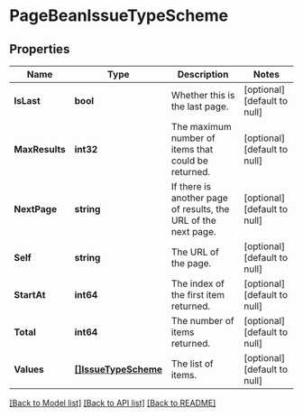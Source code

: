 # PageBeanIssueTypeScheme

## Properties
Name | Type | Description | Notes
------------ | ------------- | ------------- | -------------
**IsLast** | **bool** | Whether this is the last page. | [optional] [default to null]
**MaxResults** | **int32** | The maximum number of items that could be returned. | [optional] [default to null]
**NextPage** | **string** | If there is another page of results, the URL of the next page. | [optional] [default to null]
**Self** | **string** | The URL of the page. | [optional] [default to null]
**StartAt** | **int64** | The index of the first item returned. | [optional] [default to null]
**Total** | **int64** | The number of items returned. | [optional] [default to null]
**Values** | [**[]IssueTypeScheme**](IssueTypeScheme.md) | The list of items. | [optional] [default to null]

[[Back to Model list]](../README.md#documentation-for-models) [[Back to API list]](../README.md#documentation-for-api-endpoints) [[Back to README]](../README.md)

